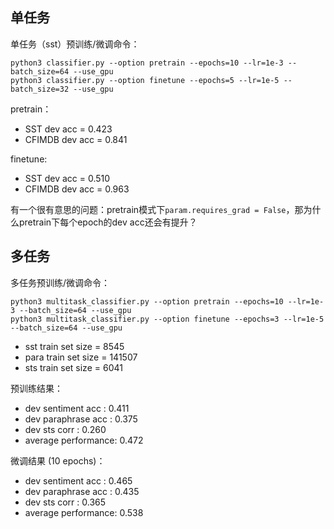 ## 单任务

单任务（sst）预训练/微调命令：

```
python3 classifier.py --option pretrain --epochs=10 --lr=1e-3 --batch_size=64 --use_gpu
python3 classifier.py --option finetune --epochs=5 --lr=1e-5 --batch_size=32 --use_gpu
```

pretrain：
- SST dev acc = 0.423
- CFIMDB dev acc = 0.841

finetune:
- SST dev acc = 0.510
- CFIMDB dev acc = 0.963

有一个很有意思的问题：pretrain模式下`param.requires_grad = False`，那为什么pretrain下每个epoch的dev acc还会有提升？

## 多任务
多任务预训练/微调命令：
```
python3 multitask_classifier.py --option pretrain --epochs=10 --lr=1e-3 --batch_size=64 --use_gpu
python3 multitask_classifier.py --option finetune --epochs=3 --lr=1e-5 --batch_size=64 --use_gpu
```
- sst train set size = 8545
- para train set size = 141507
- sts train set size = 6041

预训练结果：
- dev sentiment acc : 0.411
- dev paraphrase acc : 0.375
- dev sts corr : 0.260
- average performance: 0.472

微调结果 (10 epochs)：
- dev sentiment acc : 0.465
- dev paraphrase acc : 0.435
- dev sts corr : 0.365
- average performance: 0.538